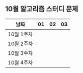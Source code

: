 ## 10월 알고리즘 스터디 문제

| 날짜 | 01 | 02 | 03 |
| :---: | :---: | :---: | :---: |
| 10월 1주차 |         |          |          |
| 10월 2주차 |         |          |          |
| 10월 3주차 |         |          |          |
| 10월 4주차 |         |          |          |
